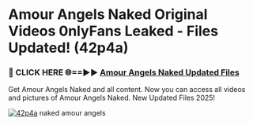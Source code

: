 # Amour Angels Naked Original Videos 0nlyFans Leaked - Files Updated! (42p4a)

<h3>🔴 CLICK HERE 🌐==►► <a href="https://tinyurl.com/yckcrads" rel="nofollow">Amour Angels Naked Updated Files</a></h3>

Get Amour Angels Naked and all content. Now you can access all videos and pictures of Amour Angels Naked. New Updated Files 2025!

[![42p4a](https://i.imgur.com/hpKpOFt.gif)](https://tinyurl.com/yckcrads)
naked amour angels